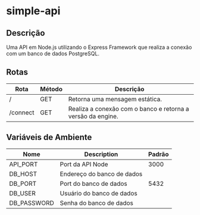 # simple-api

## Descrição
Uma API em Node.js utilizando o Express Framework que realiza a conexão com um banco de dados PostgreSQL.

## Rotas
| Rota | Método | Descrição |
| --- | --- | --- |
/ | GET | Retorna uma mensagem estática.
/connect | GET | Realiza a conexão com o banco e retorna a versão da engine.


## Variáveis de Ambiente
| Nome | Description  | Padrão |
| --- |  --- |  --- |
API_PORT | Port da API Node | 3000
DB_HOST | Endereço do banco de dados | 
DB_PORT | Port do banco de dados | 5432
DB_USER | Usuário do banco de dados | 
DB_PASSWORD | Senha do banco de dados | 